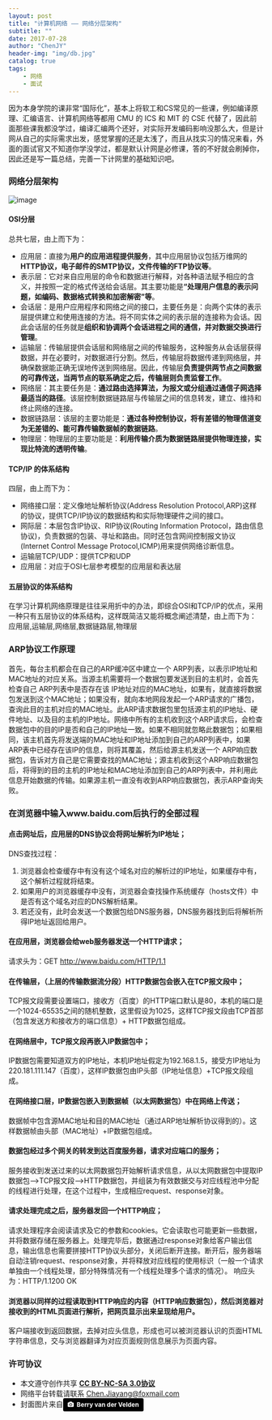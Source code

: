 ```yaml
---
layout: post
title: "计算机网络 —— 网络分层架构"
subtitle: ""
date: 2017-07-28
author: "ChenJY"
header-img: "img/db.jpg"
catalog: true
tags: 
    - 网络
    - 面试
---
```


因为本身学院的课非常“国际化”，基本上将软工和CS常见的一些课，例如编译原理、汇编语言、计算机网络等都用 CMU 的 ICS 和 MIT 的 CSE 代替了，因此前面那些课我都没学过，编译汇编两个还好，对实际开发编码影响没那么大，但是计网从自己的实际需求出发，感觉掌握的还是太浅了，而且从找实习的情况来看，外面的面试官又不知道你学没学过，都是默认计网是必修课，答的不好就会刷掉你，因此还是写一篇总结，完善一下计网里的基础知识吧。

### 网络分层架构
![image](https://gss0.baidu.com/-vo3dSag_xI4khGko9WTAnF6hhy/zhidao/wh%3D600%2C800/sign=ac73628c32c79f3d8fb4ec368a91e129/203fb80e7bec54e7539f3d6db0389b504fc26a55.jpg)

#### OSI分层
总共七层，由上而下为：
* 应用层：直接为<b>用户的应用进程提供服务</b>，其中应用层协议包括万维网的<b>HTTP协议，电子邮件的SMTP协议，文件传输的FTP协议等</b>。
* 表示层：它对来自应用层的命令和数据进行解释，对各种语法赋予相应的含义，并按照一定的格式传送给会话层。其主要功能是<b>“处理用户信息的表示问题，如编码、数据格式转换和加密解密”等</b>。
* 会话层：是用户应用程序和网络之间的接口，主要任务是：向两个实体的表示层提供建立和使用连接的方法。将不同实体之间的表示层的连接称为会话。因此会话层的任务就是<b>组织和协调两个会话进程之间的通信，并对数据交换进行管理</b>。
* 运输层：传输层提供会话层和网络层之间的传输服务，这种服务从会话层获得数据，并在必要时，对数据进行分割。然后，传输层将数据传递到网络层，并确保数据能正确无误地传送到网络层。因此，传输层<b>负责提供两节点之间数据的可靠传送，当两节点的联系确定之后，传输层则负责监督工作</b>。
* 网络层：其主要任务是：<b>通过路由选择算法，为报文或分组通过通信子网选择最适当的路径</b>。该层控制数据链路层与传输层之间的信息转发，建立、维持和终止网络的连接。
* 数据链路层：该层的主要功能是：<b>通过各种控制协议，将有差错的物理信道变为无差错的、能可靠传输数据帧的数据链路</b>。
* 物理层：物理层的主要功能是：<b>利用传输介质为数据链路层提供物理连接，实现比特流的透明传输</b>。

#### TCP/IP 的体系结构
四层，由上而下为：
* 网络接口层：定义像地址解析协议(Address Resolution Protocol,ARP)这样的协议，提供TCP/IP协议的数据结构和实际物理硬件之间的接口。
* 网际层：本层包含IP协议、RIP协议(Routing Information Protocol，路由信息协议)，负责数据的包装、寻址和路由。同时还包含网间控制报文协议(Internet Control Message Protocol,ICMP)用来提供网络诊断信息。
* 运输层TCP/UDP：提供TCP和UDP
* 应用层：对应于OSI七层参考模型的应用层和表达层

#### 五层协议的体系结构
在学习计算机网络原理是往往采用折中的办法，即综合OSI和TCP/IP的优点，采用一种只有五层协议的体系结构，这样既简洁又能将概念阐述清楚，由上而下为：
应用层,运输层,网络层,数据链路层,物理层

### ARP协议工作原理
首先，每台主机都会在自己的ARP缓冲区中建立一个 ARP列表，以表示IP地址和MAC地址的对应关系。当源主机需要将一个数据包要发送到目的主机时，会首先检查自己 ARP列表中是否存在该 IP地址对应的MAC地址，如果有，就直接将数据包发送到这个MAC地址；如果没有，就向本地网段发起一个ARP请求的广播包，查询此目的主机对应的MAC地址。此ARP请求数据包里包括源主机的IP地址、硬件地址、以及目的主机的IP地址。网络中所有的主机收到这个ARP请求后，会检查数据包中的目的IP是否和自己的IP地址一致。如果不相同就忽略此数据包；如果相同，该主机首先将发送端的MAC地址和IP地址添加到自己的ARP列表中，如果ARP表中已经存在该IP的信息，则将其覆盖，然后给源主机发送一个 ARP响应数据包，告诉对方自己是它需要查找的MAC地址；源主机收到这个ARP响应数据包后，将得到的目的主机的IP地址和MAC地址添加到自己的ARP列表中，并利用此信息开始数据的传输。如果源主机一直没有收到ARP响应数据包，表示ARP查询失败。

### 在浏览器中输入www.baidu.com后执行的全部过程
#### 点击网址后，应用层的DNS协议会将网址解析为IP地址；
DNS查找过程：
1. 浏览器会检查缓存中有没有这个域名对应的解析过的IP地址，如果缓存中有，这个解析过程就将结束。
2. 如果用户的浏览器缓存中没有，浏览器会查找操作系统缓存（hosts文件）中是否有这个域名对应的DNS解析结果。
3. 若还没有，此时会发送一个数据包给DNS服务器，DNS服务器找到后将解析所得IP地址返回给用户。

#### 在应用层，浏览器会给web服务器发送一个HTTP请求；
请求头为：GET http://www.baidu.com/HTTP/1.1

#### 在传输层，（上层的传输数据流分段）HTTP数据包会嵌入在TCP报文段中；
TCP报文段需要设置端口，接收方（百度）的HTTP端口默认是80，本机的端口是一个1024-65535之间的随机整数，这里假设为1025，这样TCP报文段由TCP首部（包含发送方和接收方的端口信息）+ HTTP数据包组成。

#### 在网络层中，TCP报文段再嵌入IP数据包中；
IP数据包需要知道双方的IP地址，本机IP地址假定为192.168.1.5，接受方IP地址为220.181.111.147（百度），这样IP数据包由IP头部（IP地址信息）+TCP报文段组成。

#### 在网络接口层，IP数据包嵌入到数据帧（以太网数据包）中在网络上传送；
数据帧中包含源MAC地址和目的MAC地址（通过ARP地址解析协议得到的）。这样数据帧由头部（MAC地址）+IP数据包组成。

#### 数据包经过多个网关的转发到达百度服务器，请求对应端口的服务；
服务接收到发送过来的以太网数据包开始解析请求信息，从以太网数据包中提取IP数据包—>TCP报文段—>HTTP数据包，并组装为有效数据交与对应线程池中分配的线程进行处理，在这个过程中，生成相应request、response对象。

#### 请求处理完成之后，服务器发回一个HTTP响应；
请求处理程序会阅读请求及它的参数和cookies。它会读取也可能更新一些数据，并将数据存储在服务器上。处理完毕后，数据通过response对象给客户输出信息，输出信息也需要拼接HTTP协议头部分，关闭后断开连接。断开后，服务器端自动注销request、response对象，并将释放对应线程的使用标识（一般一个请求单独由一个线程处理，部分特殊情况有一个线程处理多个请求的情况）。
响应头为：HTTP/1.1200 OK

#### 浏览器以同样的过程读取到HTTP响应的内容（HTTP响应数据包），然后浏览器对接收到的HTML页面进行解析，把网页显示出来呈现给用户。
客户端接收到返回数据，去掉对应头信息，形成也可以被浏览器认识的页面HTML字符串信息，交与浏览器翻译为对应页面规则信息展示为页面内容。

### 许可协议
* 本文遵守创作共享 <a href="https://creativecommons.org/licenses/by-nc-sa/3.0/cn/" target="_blank"><b>CC BY-NC-SA 3.0协议</b></a>
* 网络平台转载请联系 Chen.Jiayang@foxmail.com
* 封面图片来自<a style="background-color:black;color:white;text-decoration:none;padding:4px 6px;font-family:-apple-system, BlinkMacSystemFont, &quot;San Francisco&quot;, &quot;Helvetica Neue&quot;, Helvetica, Ubuntu, Roboto, Noto, &quot;Segoe UI&quot;, Arial, sans-serif;font-size:12px;font-weight:bold;line-height:1.2;display:inline-block;border-radius:3px;" href="http://unsplash.com/@berry807?utm_medium=referral&amp;utm_campaign=photographer-credit&amp;utm_content=creditBadge" target="_blank" rel="noopener noreferrer" title="Download free do whatever you want high-resolution photos from Berry van der Velden"><span style="display:inline-block;padding:2px 3px;"><svg xmlns="http://www.w3.org/2000/svg" style="height:12px;width:auto;position:relative;vertical-align:middle;top:-1px;fill:white;" viewBox="0 0 32 32"><title></title><path d="M20.8 18.1c0 2.7-2.2 4.8-4.8 4.8s-4.8-2.1-4.8-4.8c0-2.7 2.2-4.8 4.8-4.8 2.7.1 4.8 2.2 4.8 4.8zm11.2-7.4v14.9c0 2.3-1.9 4.3-4.3 4.3h-23.4c-2.4 0-4.3-1.9-4.3-4.3v-15c0-2.3 1.9-4.3 4.3-4.3h3.7l.8-2.3c.4-1.1 1.7-2 2.9-2h8.6c1.2 0 2.5.9 2.9 2l.8 2.4h3.7c2.4 0 4.3 1.9 4.3 4.3zm-8.6 7.5c0-4.1-3.3-7.5-7.5-7.5-4.1 0-7.5 3.4-7.5 7.5s3.3 7.5 7.5 7.5c4.2-.1 7.5-3.4 7.5-7.5z"></path></svg></span><span style="display:inline-block;padding:2px 3px;">Berry van der Velden</span></a>
